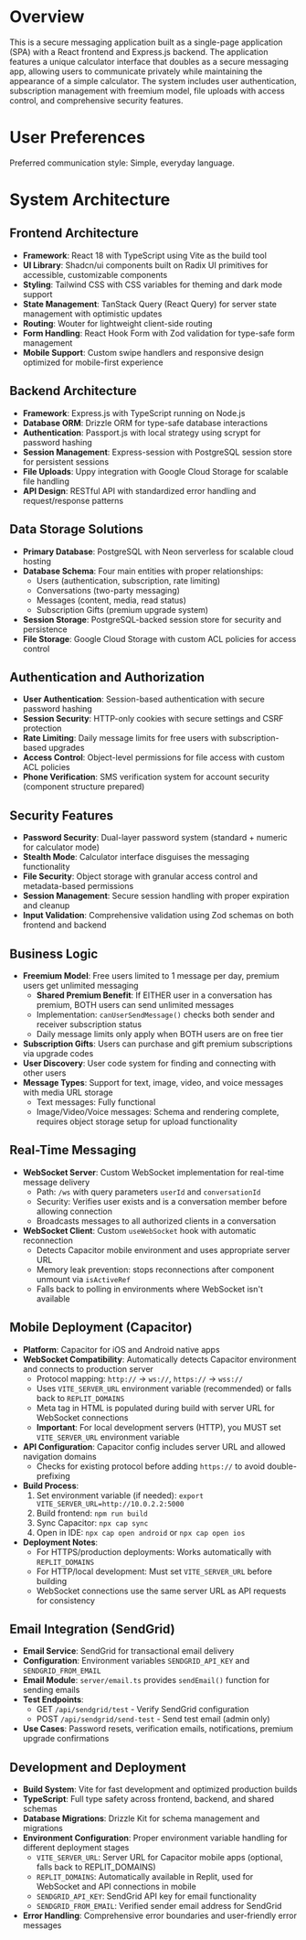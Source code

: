 # Overview

This is a secure messaging application built as a single-page application (SPA) with a React frontend and Express.js backend. The application features a unique calculator interface that doubles as a secure messaging app, allowing users to communicate privately while maintaining the appearance of a simple calculator. The system includes user authentication, subscription management with freemium model, file uploads with access control, and comprehensive security features.

# User Preferences

Preferred communication style: Simple, everyday language.

# System Architecture

## Frontend Architecture
- **Framework**: React 18 with TypeScript using Vite as the build tool
- **UI Library**: Shadcn/ui components built on Radix UI primitives for accessible, customizable components
- **Styling**: Tailwind CSS with CSS variables for theming and dark mode support
- **State Management**: TanStack Query (React Query) for server state management with optimistic updates
- **Routing**: Wouter for lightweight client-side routing
- **Form Handling**: React Hook Form with Zod validation for type-safe form management
- **Mobile Support**: Custom swipe handlers and responsive design optimized for mobile-first experience

## Backend Architecture
- **Framework**: Express.js with TypeScript running on Node.js
- **Database ORM**: Drizzle ORM for type-safe database interactions
- **Authentication**: Passport.js with local strategy using scrypt for password hashing
- **Session Management**: Express-session with PostgreSQL session store for persistent sessions
- **File Uploads**: Uppy integration with Google Cloud Storage for scalable file handling
- **API Design**: RESTful API with standardized error handling and request/response patterns

## Data Storage Solutions
- **Primary Database**: PostgreSQL with Neon serverless for scalable cloud hosting
- **Database Schema**: Four main entities with proper relationships:
  - Users (authentication, subscription, rate limiting)
  - Conversations (two-party messaging)
  - Messages (content, media, read status)
  - Subscription Gifts (premium upgrade system)
- **Session Storage**: PostgreSQL-backed session store for security and persistence
- **File Storage**: Google Cloud Storage with custom ACL policies for access control

## Authentication and Authorization
- **User Authentication**: Session-based authentication with secure password hashing
- **Session Security**: HTTP-only cookies with secure settings and CSRF protection
- **Rate Limiting**: Daily message limits for free users with subscription-based upgrades
- **Access Control**: Object-level permissions for file access with custom ACL policies
- **Phone Verification**: SMS verification system for account security (component structure prepared)

## Security Features
- **Password Security**: Dual-layer password system (standard + numeric for calculator mode)
- **Stealth Mode**: Calculator interface disguises the messaging functionality
- **File Security**: Object storage with granular access control and metadata-based permissions
- **Session Management**: Secure session handling with proper expiration and cleanup
- **Input Validation**: Comprehensive validation using Zod schemas on both frontend and backend

## Business Logic
- **Freemium Model**: Free users limited to 1 message per day, premium users get unlimited messaging
  - **Shared Premium Benefit**: If EITHER user in a conversation has premium, BOTH users can send unlimited messages
  - Implementation: `canUserSendMessage()` checks both sender and receiver subscription status
  - Daily message limits only apply when BOTH users are on free tier
- **Subscription Gifts**: Users can purchase and gift premium subscriptions via upgrade codes
- **User Discovery**: User code system for finding and connecting with other users
- **Message Types**: Support for text, image, video, and voice messages with media URL storage
  - Text messages: Fully functional
  - Image/Video/Voice messages: Schema and rendering complete, requires object storage setup for upload functionality

## Real-Time Messaging
- **WebSocket Server**: Custom WebSocket implementation for real-time message delivery
  - Path: `/ws` with query parameters `userId` and `conversationId`
  - Security: Verifies user exists and is a conversation member before allowing connection
  - Broadcasts messages to all authorized clients in a conversation
- **WebSocket Client**: Custom `useWebSocket` hook with automatic reconnection
  - Detects Capacitor mobile environment and uses appropriate server URL
  - Memory leak prevention: stops reconnections after component unmount via `isActiveRef`
  - Falls back to polling in environments where WebSocket isn't available

## Mobile Deployment (Capacitor)
- **Platform**: Capacitor for iOS and Android native apps
- **WebSocket Compatibility**: Automatically detects Capacitor environment and connects to production server
  - Protocol mapping: `http://` → `ws://`, `https://` → `wss://`
  - Uses `VITE_SERVER_URL` environment variable (recommended) or falls back to `REPLIT_DOMAINS`
  - Meta tag in HTML is populated during build with server URL for WebSocket connections
  - **Important**: For local development servers (HTTP), you MUST set `VITE_SERVER_URL` environment variable
- **API Configuration**: Capacitor config includes server URL and allowed navigation domains
  - Checks for existing protocol before adding `https://` to avoid double-prefixing
- **Build Process**: 
  1. Set environment variable (if needed): `export VITE_SERVER_URL=http://10.0.2.2:5000`
  2. Build frontend: `npm run build`
  3. Sync Capacitor: `npx cap sync`
  4. Open in IDE: `npx cap open android` or `npx cap open ios`
- **Deployment Notes**:
  - For HTTPS/production deployments: Works automatically with `REPLIT_DOMAINS`
  - For HTTP/local development: Must set `VITE_SERVER_URL` before building
  - WebSocket connections use the same server URL as API requests for consistency

## Email Integration (SendGrid)
- **Email Service**: SendGrid for transactional email delivery
- **Configuration**: Environment variables `SENDGRID_API_KEY` and `SENDGRID_FROM_EMAIL`
- **Email Module**: `server/email.ts` provides `sendEmail()` function for sending emails
- **Test Endpoints**: 
  - GET `/api/sendgrid/test` - Verify SendGrid configuration
  - POST `/api/sendgrid/send-test` - Send test email (admin only)
- **Use Cases**: Password resets, verification emails, notifications, premium upgrade confirmations

## Development and Deployment
- **Build System**: Vite for fast development and optimized production builds
- **TypeScript**: Full type safety across frontend, backend, and shared schemas
- **Database Migrations**: Drizzle Kit for schema management and migrations
- **Environment Configuration**: Proper environment variable handling for different deployment stages
  - `VITE_SERVER_URL`: Server URL for Capacitor mobile apps (optional, falls back to REPLIT_DOMAINS)
  - `REPLIT_DOMAINS`: Automatically available in Replit, used for WebSocket and API connections in mobile
  - `SENDGRID_API_KEY`: SendGrid API key for email functionality
  - `SENDGRID_FROM_EMAIL`: Verified sender email address for SendGrid
- **Error Handling**: Comprehensive error boundaries and user-friendly error messages